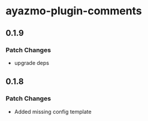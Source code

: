 # ayazmo-plugin-comments

## 0.1.9

### Patch Changes

- upgrade deps

## 0.1.8

### Patch Changes

- Added missing config template
